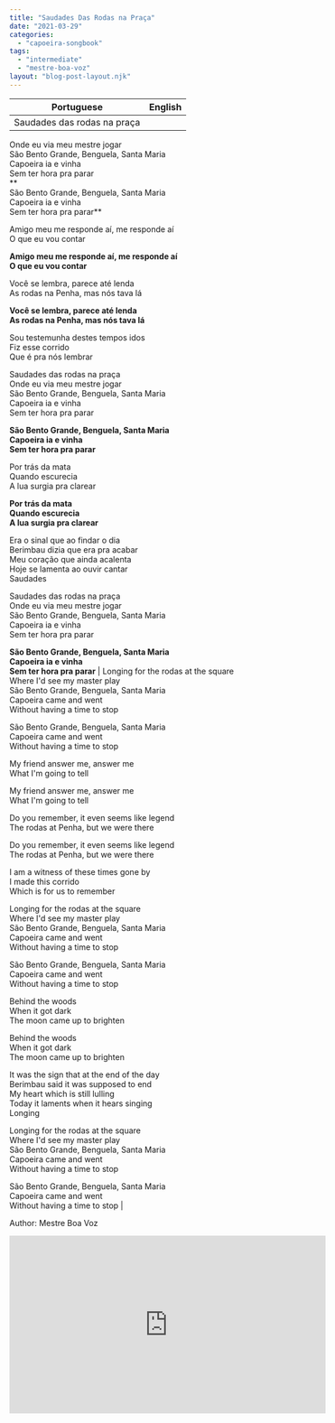 ```yaml
---
title: "Saudades Das Rodas na Praça"
date: "2021-03-29"
categories: 
  - "capoeira-songbook"
tags: 
  - "intermediate"
  - "mestre-boa-voz"
layout: "blog-post-layout.njk"
---
```


| Portuguese | English |
| --- | --- |
| Saudades das rodas na praça  
Onde eu via meu mestre jogar  
São Bento Grande, Benguela, Santa Maria  
Capoeira ia e vinha  
Sem ter hora pra parar  
**  
São Bento Grande, Benguela, Santa Maria  
Capoeira ia e vinha  
Sem ter hora pra parar**  
  
Amigo meu me responde aí, me responde aí  
O que eu vou contar  
  
**Amigo meu me responde aí, me responde aí  
O que eu vou contar**  
  
Você se lembra, parece até lenda  
As rodas na Penha, mas nós tava lá  
  
**Você se lembra, parece até lenda  
As rodas na Penha, mas nós tava lá**  
  
Sou testemunha destes tempos idos  
Fiz esse corrido  
Que é pra nós lembrar  
  
Saudades das rodas na praça  
Onde eu via meu mestre jogar  
São Bento Grande, Benguela, Santa Maria  
Capoeira ia e vinha  
Sem ter hora pra parar  
  
**São Bento Grande, Benguela, Santa Maria  
Capoeira ia e vinha  
Sem ter hora pra parar**  
  
Por trás da mata  
Quando escurecia  
A lua surgia pra clarear  
  
**Por trás da mata  
Quando escurecia  
A lua surgia pra clarear**  
  
Era o sinal que ao findar o dia  
Berimbau dizia que era pra acabar  
Meu coração que ainda acalenta  
Hoje se lamenta ao ouvir cantar  
Saudades  
  
Saudades das rodas na praça  
Onde eu via meu mestre jogar  
São Bento Grande, Benguela, Santa Maria  
Capoeira ia e vinha  
Sem ter hora pra parar  
  
**São Bento Grande, Benguela, Santa Maria  
Capoeira ia e vinha  
Sem ter hora pra parar** | Longing for the rodas at the square  
Where I'd see my master play  
São Bento Grande, Benguela, Santa Maria  
Capoeira came and went  
Without having a time to stop  
  
São Bento Grande, Benguela, Santa Maria  
Capoeira came and went  
Without having a time to stop  
  
My friend answer me, answer me  
What I'm going to tell  
  
My friend answer me, answer me  
What I'm going to tell  
  
Do you remember, it even seems like legend  
The rodas at Penha, but we were there  
  
Do you remember, it even seems like legend  
The rodas at Penha, but we were there  
  
I am a witness of these times gone by  
I made this corrido  
Which is for us to remember  
  
Longing for the rodas at the square  
Where I'd see my master play  
São Bento Grande, Benguela, Santa Maria  
Capoeira came and went  
Without having a time to stop  
  
São Bento Grande, Benguela, Santa Maria  
Capoeira came and went  
Without having a time to stop  
  
Behind the woods  
When it got dark  
The moon came up to brighten  
  
Behind the woods  
When it got dark  
The moon came up to brighten  
  
It was the sign that at the end of the day  
Berimbau said it was supposed to end  
My heart which is still lulling  
Today it laments when it hears singing  
Longing  
  
Longing for the rodas at the square  
Where I'd see my master play  
São Bento Grande, Benguela, Santa Maria  
Capoeira came and went  
Without having a time to stop  
  
São Bento Grande, Benguela, Santa Maria  
Capoeira came and went  
Without having a time to stop |

<figcaption>

Author: Mestre Boa Voz

</figcaption>

<iframe width="560" height="315" src="https://www.youtube.com/embed/O4zsMYAjCVE" title="YouTube video player" frameborder="0" allow="accelerometer; autoplay; clipboard-write; encrypted-media; gyroscope; picture-in-picture" allowfullscreen></iframe>
